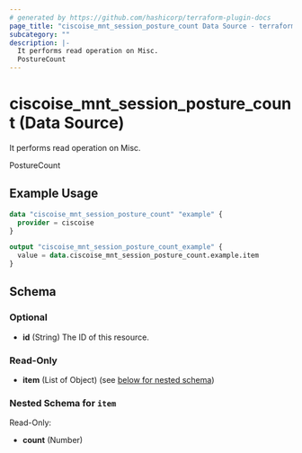 ```yaml
---
# generated by https://github.com/hashicorp/terraform-plugin-docs
page_title: "ciscoise_mnt_session_posture_count Data Source - terraform-provider-ciscoise"
subcategory: ""
description: |-
  It performs read operation on Misc.
  PostureCount
---
```


# ciscoise_mnt_session_posture_count (Data Source)

It performs read operation on Misc.

PostureCount

## Example Usage

```terraform
data "ciscoise_mnt_session_posture_count" "example" {
  provider = ciscoise
}

output "ciscoise_mnt_session_posture_count_example" {
  value = data.ciscoise_mnt_session_posture_count.example.item
}
```

<!-- schema generated by tfplugindocs -->
## Schema

### Optional

- **id** (String) The ID of this resource.

### Read-Only

- **item** (List of Object) (see [below for nested schema](#nestedatt--item))

<a id="nestedatt--item"></a>
### Nested Schema for `item`

Read-Only:

- **count** (Number)


